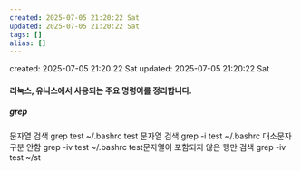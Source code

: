 ```yaml
---
created: 2025-07-05 21:20:22 Sat
updated: 2025-07-05 21:20:22 Sat
tags: []
alias: []
---
```


created: 2025-07-05 21:20:22 Sat
updated: 2025-07-05 21:20:22 Sat

#### 리눅스, 유닉스에서 사용되는 주요 명령어를 정리합니다.


##### grep
문자열 검색
grep test ~/.bashrc      test 문자열 검색
grep -i test ~/.bashrc   대소문자 구분 안함
grep -iv test ~/.bashrc  test문자열이 포함되지 않은 행만 검색
grep -iv test ~/st
